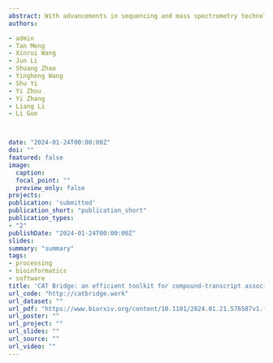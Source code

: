 ```yaml
---
abstract: With advancements in sequencing and mass spectrometry technologies, multi-omics data can now be easily acquired for understanding complex biological systems. Nevertheless, substantial challenges remain in determining the association between gene-metabolite pairs due to the complexity of cellular networks. Here, we introduce Compounds And Transcripts Bridge (abbreviated as CAT Bridge, available at http://catbridge.work), a user-friendly platform for longitudinal multi-omics analysis to efficiently identify transcripts associated with metabolites using time-series omics data. To evaluate the association of gene-metabolite pairs, CAT Bridge is a pioneering work benchmarking a set of statistical methods spanning causality estimation and correlation coefficient calculation for multi-omics analysis. Additionally, CAT Bridge featured an artificial intelligence (AI) agent to assist users interpreting the association results. We applied CAT Bridge to self-generated (chili pepper) and public (human) time-series transcriptome and metabolome datasets. CAT Bridge successfully identified genes involved in the biosynthesis of capsaicin in Capsicum chinense. Furthermore, case study results showed that the convergent cross mapping (CCM) method outperforms traditional approaches in longitudinal multi-omics analyses. CAT Bridge simplifies access to various established methods for longitudinal multi-omics analysis, and enables researchers to swiftly identify associated gene-metabolite pairs for further validation.
authors:

- admin
- Tan Meng
- Xinrui Wang
- Jun Li
- Shuang Zhao
- Yingheng Wang
- Shu Yi
- Yi Zhou
- Yi Zhang
- Liang Li
- Li Guo



date: "2024-01-24T00:00:00Z"
doi: ""
featured: false
image:
  caption:
  focal_point: ""
  preview_only: false
projects:
publication: 'submitted'
publication_short: "publication_short"
publication_types:
- "2"
publishDate: "2024-01-24T00:00:00Z"
slides:
summary: "summary"
tags:
- processing
- bioinformatics
- software
title: 'CAT Bridge: an efficient toolkit for compound-transcript association mining from multi-omics data'
url_code: "http://catbridge.work"
url_dataset: ""
url_pdf: "https://www.biorxiv.org/content/10.1101/2024.01.21.576587v1.full.pdf+html"
url_poster: ""
url_project: ""
url_slides: ""
url_source: ""
url_video: ""
---
```


